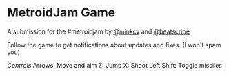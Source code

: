 # MetroidJam Game

A submission for the #metroidjam by [@minkcv](twitter.com/minkcv) and [@beatscribe](twitter.com/beatscribe)

Follow the game to get notifications about updates and fixes. (I won't spam you)

*Controls*
Arrows: Move and aim
Z: Jump
X: Shoot
Left Shift: Toggle missiles
